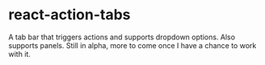 react-action-tabs
=================

A tab bar that triggers actions and supports dropdown options. Also supports panels. Still in alpha, more to come once I have a chance to work with it.
